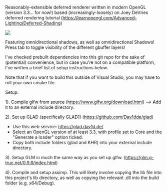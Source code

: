 Reasonably-extensible deferred renderer written in modern OpenGL (version 3.3... for now!) based (increasingly-loosely) on Joey DeVries deferred rendering tutorial (https://learnopengl.com/Advanced-Lighting/Deferred-Shading)

![](ezgif-7-4acf996735.gif)

Featuring omnidirectional shadows, as well as omnidirectional Shadows! Press tab to toggle visibility of the different gbuffer layers!

I've checked prebuilt dependencies into this git repo for the sake of (potential) convenience, but in case you're not on a compatible platform, I've written a brief list of setup instructions below. 

Note that if you want to build this outside of Visual Studio, you may have to roll your own cmake file.

Setup:

1). Compile glfw from source (https://www.glfw.org/download.html) --> Add it to an external include directory.

2). Set up GLAD (specifically GLAD1) (https://github.com/Dav1dde/glad)
  - Use this web service: https://glad.dav1d.de/
  - Select an OpenGL version of at least 3.3, with profile set to Core and the "Generate a loader" option ticked.
  - Copy both include folders (glad and KHR) into your external include directory.

3). Setup GLM in much the same way as you set up glfw. (https://glm.g-truc.net/0.9.8/index.html)

4). Compile and setup assimp. This will likely involve copying the lib file into this project's lib directory, as well as copying the relevant .dll into the build folder (e.g. x64/Debug). 
